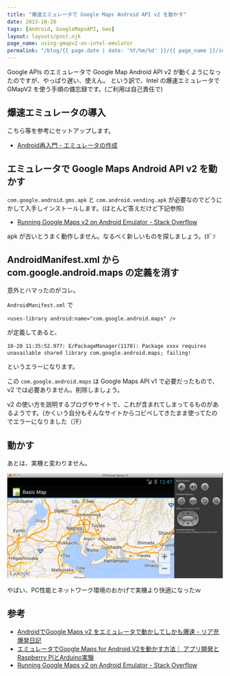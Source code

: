 ```yaml
---
title: "爆速エミュレータで Google Maps Android API v2 を動かす"
date: 2013-10-20
tags: [Android, GoogleMapsAPI, Geo]
layout: layouts/post.njk
page_name: using-gmapv2-on-intel-emulator
permalink: "/blog/{{ page.date | date: '%Y/%m/%d' }}/{{ page_name }}/index.html"
---
```

Google APIs のエミュレータで Google Map Android API v2 が動くようになったのですが、やっぱり遅い、使えん。
という訳で、Intel の爆速エミュレータで GMapV2 を使う手順の備忘録です。(ご利用は自己責任で)
<!--more-->
## 爆速エミュレータの導入

こちら等を参考にセットアップします。

* [Android再入門 - エミュレータの作成](http://qiita.com/gabu/items/8bc1a11f1382409f1d2a)

## エミュレータで Google Maps Android API v2 を動かす

``com.google.android.gms.apk`` と ``com.android.vending.apk`` が必要なのでどうにかして入手しインストールします。(ほとんど答えだけど下記参照)

* [Running Google Maps v2 on Android Emulator - Stack Overflow](http://stackoverflow.com/questions/14040185/running-google-maps-v2-on-android-emulator)

apk が古いとうまく動作しません。なるべく新しいものを探しましょう。(ﾎﾞｿ

## AndroidManifest.xml から com.google.android.maps の定義を消す

意外とハマったのがコレ。

``AndroidManifest.xml`` で

```
<uses-library android:name="com.google.android.maps" />
```

が定義してあると、

```
10-20 11:35:52.977: E/PackageManager(1178): Package xxxx requires unavailable shared library com.google.android.maps; failing!
```

というエラーになります。

この ``com.google.android.maps`` は Google Maps API v1 で必要だったもので、v2 では必要ありません。削除しましょう。

v2 の使い方を説明するブログやサイトで、これが含まれてしまってるものがあるようです。(かくいう自分もそんなサイトからコピペしてきたまま使ってたのでエラーになりました（汗）

## 動かす

あとは、実機と変わりません。

![img](/img/posts/using_gmapv2_on_intel_emulator_01.png)

やばい、PC性能とネットワーク環境のおかげで実機より快適になったｗ

## 参考

* [AndroidでGoogle Maps v2 をエミュレータで動かしてしかも爆速 - リア充爆発日記](http://d.hatena.ne.jp/ria10/20121218/1355794748)
* [エミュレータでGoogle Maps for Android V2を動かす方法｜ アプリ開発とRaspberry PIとArduino実験](http://denshikousaku.net/how-to-make-android-google-maps-v2-work-in-android-emulator)
* [Running Google Maps v2 on Android Emulator - Stack Overflow](http://stackoverflow.com/questions/14040185/running-google-maps-v2-on-android-emulator)
